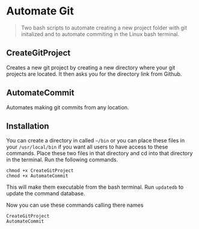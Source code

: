 # Automate Git

> Two bash scripts to automate creating a new project folder with git initalized and to automate commiting in the Linux bash terminal.

## CreateGitProject

Creates a new git project by creating a new directory where your git projects are located. It then asks you for the directory link from Github.

## AutomateCommit

Automates making git commits from any location.

## Installation

You can create a directory in called `~/bin` or you can place these files in your `/usr/local/bin` if you want all users to have access to these commands. Place these two files in that directory and cd into that directory in the terminal. Run the following commands.

```
chmod +x CreateGitProject
chmod +x AutomateCommit
```

This will make them executable from the bash terminal. Run `updatedb` to update the command database.

Now you can use these commands calling there names

```
CreateGitProject
AutomateCommit
```
